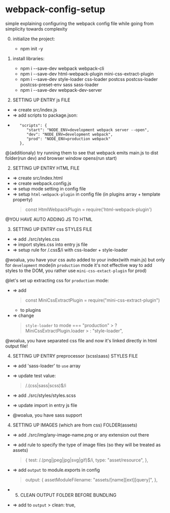 # webpack-config-setup
simple explaining configuring the webpack config file while going from simplicity towards complexity


0. initialize the project:
	* npm init -y
0. install libraries:
	* npm i --save-dev webpack webpack-cli
	* npm i --save-dev html-webpack-plugin mini-css-extract-plugin
	* npm i --save-dev style-loader css-loader postcss postcss-loader postcss-preset-env sass sass-loader
	* npm i --save-dev webpack-dev-server


1. SETTING UP ENTRY js FILE
- => create src/index.js
- => add scripts to package.json:
- ```
	 "scripts": {
	 	"start": "NODE_ENV=development webpack server --open",
	 	"dev": "NODE_ENV=development webpack",
	 	"prod": "NODE_ENV=production webpack"
	 },
	 ```

@(additionaly) try running them to see that webpack emits main.js to dist folder(run dev) and browser window opens(run start) 


2. SETTING UP ENTRY HTML FILE
- => create src/index.html
- => create webpack.config.js
- => setup mode setting in config file
- => setup `html-webpack-plugin` in config file (in plugins array + template property)
	>  const HtmlWebpackPlugin = require('html-webpack-plugin')

@YOU HAVE AUTO ADDING JS TO HTML


3. SETTING UP ENTRY css STYLES FILE
- => add ./src/styles.css
- => import styles.css into entry js file
- => setup rule for /\.css$/i with css-loader + style-loader

@woalua, you have your css auto added to your index(with main.js) but only for `development` mode(in `production` mode  it's not effective way to add styles to the DOM, you rather use `mini-css-extact-plugin` for prod)

@let's set up extracting css for `production` mode:

- => add
	>  const MiniCssExtractPlugin = require("mini-css-extract-plugin")
	+ to plugins
- => change 
	>  `style-loader` 
	>  to 
	>  mode === "production"
						>  ? MiniCssExtractPlugin.loader
						>  : "style-loader",

@woalua, you have separated css file and now it's linked directly in html output file!

	 
4. SETTING UP ENTRY preprocessor (scss\sass) STYLES FILE
- => add 'sass-loader' to `use` array
- => update test value:
	> /\.(css|sass|scss)$/i
- => add ./src/styles/styles.scss
- => update import in entry js file

- @woalua, you have sass support


4. SETTING UP IMAGES (which are from css) FOLDER(assets) 
- => add ./src/img/any-image-name.png or any extension out there
- => add rule to specify the type of image files (so they will be treated as assets)
	> {	
	>	test: /\.(png|jpeg|jpg|svg|gif)$/i,
	>	type: "asset/resource",
	> },
- => add `output` to module.exports in config 
	> output: {
	>	assetModuleFilename: "assets/[name][ext][query]",
	> },

- 5. CLEAN OUTPUT FOLDER BEFORE BUNDLING
- => add to `output`
		> clean: true,





















	
